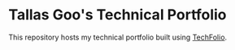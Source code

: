 # Tallas Goo's Technical Portfolio

This repository hosts my technical portfolio built using [TechFolio](http://techfolios.github.io). 
